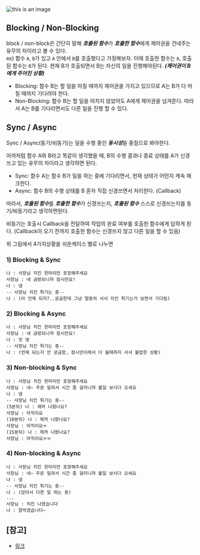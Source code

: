 ![this is an image](https://camo.githubusercontent.com/b7b28ae739c50d5ed8a4594f52f24e671aeeae234befd0991e5230561ba303bf/68747470733a2f2f696d67312e6461756d63646e2e6e65742f7468756d622f523132383078302f3f73636f64653d6d746973746f72793226666e616d653d6874747073253341253246253246626c6f672e6b616b616f63646e2e6e6574253246646e25324664613530597a2532466274713044736a65345a562532466c47653848386e5a676442646746766f3749637a5330253246696d672e706e67)

## <b>Blocking / Non-Blocking</b>
block / non-block은 간단히 말해 ***호출된 함수***가 ***호출한 함수***에게 제어권을 건네주는 유무의 차이라고 볼 수 있다.<br>
ex) 함수 `A`, `B`가 있고 `A` 안에서 `B`를 호출했다고 가정해보자. 이때 호출한 함수는 `A`, 호출된 함수는 `B`가 된다. 현재 B가 호출되면서 B는 자신의 일을 진행해야된다. ***(제어권이 B에게 주어진 상황)*** <br>

- Blocking: 함수 B는 할 일을 마칠 때까지 제어권을 가지고 있으므로 A는 B가 다 마칠 때까지 기다려야 한다.
- Non-Blocking: 함수 B는 할 일을 마치지 않았어도 A에게 제어권을 넘겨준다. 따라서 A는 B를 기다리면서도 다른 일을 진행 할 수 있다.

## <b>Sync / Async</b>
Sync / Async(동기/비동기)는 일을 수행 중인 ***동시성***을 중점으로 봐야한다.<br>

아까처럼 함수 A와 B라고 똑같이 생각했을 때, B의 수행 결과나 종료 상태를 A가 신경쓰고 있는 유무의 차이라고 생각하면 된다.
- Sync: 함수 A는 함수 B가 일을 하는 중에 기다리면서, 현재 상태가 어떤지 계속 체크한다.
- Async: 함수 B의 수행 상태를 B 혼자 직접 신경쓰면서 처리한다. (Callback)

따라서, ***호출된 함수***를 ***호출한 함수***가 신경쓰는지, ***호출된 함수*** 스스로 신경쓰는지를 동기/비동기라고 생각하면된다.

비동기는 호출시 Callback을 전달하여 작업의 완료 여부를 호출한 함수에게 답하게 된다. 
(Callback이 오기 전까지 호출한 함수는 신경쓰지 않고 다른 일을 할 수 있음)

위 그림에서 4가지상황을 쉬운케이스 별로 나누면

### 1) Blocking & Sync
```
나 : 사장님 치킨 한마리만 포장해주세요
사장님 : 네 금방되니까 잠시만요!
나 : 넹
-- 사장님 치킨 튀기는 중--
나 : (아 언제 되지?..궁금한데 그냥 멀뚱히 서서 치킨 튀기는거 보면서 기다림)
```

### 2) Blocking & Async
```
나 : 사장님 치킨 한마리만 포장해주세요
사장님 : 네 금방되니까 잠시만요!
나 : 앗 넹
-- 사장님 치킨 튀기는 중--
나 : (언제 되는지 안 궁금함, 잠시만이래서 다 될때까지 서서 붙잡힌 상황)
```

### 3) Non-blocking & Sync
```
나 : 사장님 치킨 한마리만 포장해주세요
사장님 : 네~ 주문 밀려서 시간 좀 걸리니까 볼일 보시다 오세요
나 : 넹
-- 사장님 치킨 튀기는 중--
(5분뒤) 나 : 제꺼 나왔나요?
사장님 : 아직이요
(10분뒤) 나 : 제꺼 나왔나요?
사장님 : 아직이요ㅠ
(15분뒤) 나 : 제꺼 나왔나요?
사장님 : 아직이요ㅠㅠ

```

### 4) Non-blocking & Async
```
나 : 사장님 치킨 한마리만 포장해주세요
사장님 : 네~ 주문 밀려서 시간 좀 걸리니까 볼일 보시다 오세요
나 : 넹
-- 사장님 치킨 튀기는 중--
나 : (앉아서 다른 일 하는 중)
...
사장님 : 치킨 나왔습니다
나 : 잘먹겠습니다~
```

## [참고]
- <a href="https://musma.github.io/2019/04/17/blocking-and-synchronous.html">링크</a>